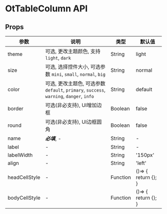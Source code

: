 # OtTableColumn API

## Props

| 参数 | 说明 | 类型 | 默认值 |
| --- | --- | --- | --- |
| theme | 可选, 更改主题颜色, 支持 `light`, `dark` | String | light |
| size | 可选, 选择控件大小, 可选参数 `mini`, `small`, `normal`, `big` | String | normal |
| color | 可选, 更改主题色, 可选参数 `default`, `primary`, `success`, `warning`, `danger`, `info` | String | default |
| border | 可选(非必支持), UI增加边框 | Boolean | false |
| round | 可选(非必支持), UI边框圆角 | Boolean | false |
| name | ***必填***, - | String | - |
| label | - | String | - |
| labelWidth | - | String | '150px' |
| align | - | String | 'left' |
| headCellStyle | - | Function | ()=> {   return {}; } |
| bodyCellStyle | - | Function | ()=> {   return {}; } |


